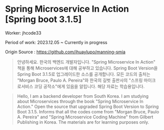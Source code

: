 Spring Microservice In Action [Spring boot 3.1.5]
==

Worker: jhcode33

Period of work: 2023.12.05 ~ Currently in progress

Origin Source : https://github.com/ihuaylupo/manning-smia

> <p> 안녕하세요. 한국의 백엔드 개발자입니다. 
> "Spring Microservice In Action" 책을 통해 Microservices에 대해 공부하고 있습니다. 
> Spring Boot Version을 Spring Boot 3.1.5로 업그레이드한 소스를 공개합니다.
> 모든 코드의 출처는 "Morgan Bruce, Paulo A. Pereira"와 
> 한국의 길벗 출판사의 "스프링 마이크로서비스 코딩 공작소"에게 있음을 알립니다. 
> 해당 자료는 학습용입니다. </p>

> <p> Hello, I am a backend developer from South Korea. 
> I am studying about Microservices through the book "Spring Microservice In Action." 
> Open the source that upgraded Spring Boot Version to Spring Boot 3.1.5. 
> Informs that all the codes come from "Morgan Bruce, Paulo A. Pereira" and 
> "Spring Microservice Coding Machine" from Gilbert Publishing in Korea. 
> The materials are for learning purposes only. </p>